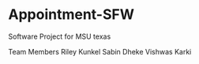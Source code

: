 # Appointment-SFW
Software Project for MSU texas

Team Members 
Riley Kunkel 
Sabin Dheke 
Vishwas Karki 

